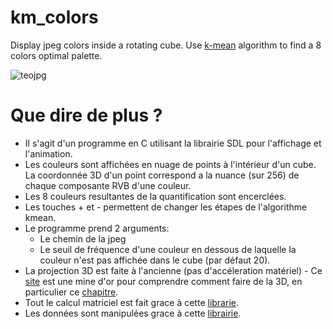 # km_colors
Display jpeg colors inside a rotating cube.
Use [k-mean](https://github.com/ogus/kmeans-quantizer) algorithm to find a 8 colors optimal palette.

![teojpg](/samples/sample.gif)

# Que dire de plus ?
- Il s'agit d'un programme en C utilisant la librairie SDL pour l'affichage et l'animation.
- Les couleurs sont affichées en nuage de points à l'intérieur d'un cube. La coordonnée 3D d'un point correspond a la nuance (sur 256) de chaque composante RVB d'une couleur.
- Les 8 couleurs resultantes de la quantification sont encerclées.
- Les touches + et - permettent de changer les étapes de l'algorithme kmean.
- Le programme prend 2 arguments:
  - Le chemin de la jpeg
  - Le seuil de fréquence d'une couleur en dessous de laquelle la couleur n'est pas affichée dans le cube (par défaut 20).
- La projection 3D est faite à l'ancienne (pas d'accéleration matériel) - Ce [site](https://www.scratchapixel.com/index.php) est une mine d'or pour comprendre comment faire de la 3D, en particulier ce [chapitre](https://www.scratchapixel.com/lessons/3d-basic-rendering/computing-pixel-coordinates-of-3d-point/mathematics-computing-2d-coordinates-of-3d-points).
- Tout le calcul matriciel est fait grace à cette [librarie](https://github.com/felselva/mathc).
- Les données sont manipulées grace à cette [librairie](https://github.com/bkthomps/Containers).
